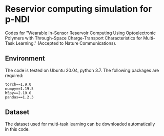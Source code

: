 # Reservior computing simulation for p-NDI

Codes for "Wearable In-Sensor Reservoir Computing Using Optoelectronic Polymers with Through-Space Charge-Transport Characteristics for Multi-Task Learning." (Accepted to Nature Communications).


## Environment

The code is tested on Ubuntu 20.04, python 3.7. The following packages are required:

```
torch==1.9.0
numpy==1.19.5
h5py==2.10.0
pandas==1.2.3
```

## Dataset

The dataset used for multi-task learning can be downloaded automatically in this code. 
